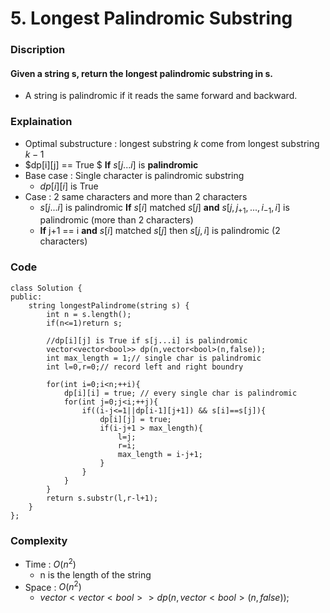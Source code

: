 # 5. Longest Palindromic Substring
### Discription
#### Given a string s, return the longest palindromic substring in s.
- A string is palindromic if it reads the same forward and backward.

### Explaination
- Optimal substructure : longest substring $k$ come from longest substring $k-1$ 
- $dp[i][j] == True $ **If** $s[j...i]$ is **palindromic**
- Base case : Single character is palindromic substring
    - $dp[i][i]$ is True
- Case : 2 same characters and more than 2 characters
    - $s[j...i]$ is palindromic **If** $s[i]$ matched $s[j]$ **and** $s[j,j_{+1},...,i_{-1},i]$ is palindromic (more than 2 characters)
    - **If** j+1 == i **and**  $s[i]$ matched $s[j]$ then $s[j,i]$ is palindromic (2 characters)

### Code
```
class Solution {
public:
    string longestPalindrome(string s) {
        int n = s.length();
        if(n<=1)return s;

        //dp[i][j] is True if s[j...i] is palindromic
        vector<vector<bool>> dp(n,vector<bool>(n,false));
        int max_length = 1;// single char is palindromic
        int l=0,r=0;// record left and right boundry

        for(int i=0;i<n;++i){
            dp[i][i] = true; // every single char is palindromic
            for(int j=0;j<i;++j){
                if((i-j<=1||dp[i-1][j+1]) && s[i]==s[j]){
                    dp[i][j] = true;
                    if(i-j+1 > max_length){
                        l=j;
                        r=i;
                        max_length = i-j+1;
                    }
                }
            }
        }
        return s.substr(l,r-l+1);
    }
};
```
### Complexity
- Time : $O(n^2)$
    - n is the length of the string
- Space : $O(n^2)$
    - $vector<vector<bool>> dp(n,vector<bool>(n,false));$